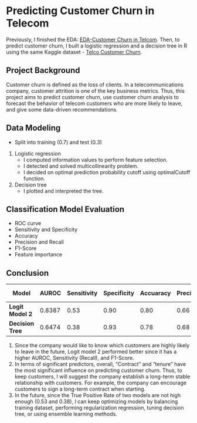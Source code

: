 # Predicting Customer Churn in Telecom
Previously, I finished the EDA: [EDA-Customer Churn in Telcom](https://github.com/yuki04160/EDA-Customer-Churn-in-Telecom). Then, to predict customer churn, I built a logistic regression and a decision tree in R using the same Kaggle dataset - [Telco Customer Churn](https://www.kaggle.com/blastchar/telco-customer-churn).
## Project Background
Customer churn is defined as the loss of clients. In a telecommunications company, customer attrition is one of the key business metrics. Thus, this project aims to predict customer churn, use customer churn analysis to forecast the behavior of telecom customers who are more likely to leave, and give some data-driven recommendations.
## Data Modeling
   - Split into training (0.7) and test (0.3)
1. Logistic regression
   -  I computed information values to perform feature selection.
   -  I detected and solved multicollinearity problem.
   -  I decided on optimal prediction probability cutoff using optimalCutoff function.
2. Decision tree
   - I plotted and interpreted the tree.
## Classification Model Evaluation
   - ROC curve
   - Sensitivity and Specificity
   - Accuracy
   - Precision and Recall
   - F1-Score
   - Feature importance
## Conclusion

**Model**|AUROC|Sensitivity|Specificity|Accuaracy|Precision|Recall|F1 score
-----|-----|-----|-----|-----|-----|-----|-----  
**Logit Model 2**|0.8387|0.53|0.90|0.80|0.66|0.53|0.59
**Decision Tree**|0.6474|0.38|0.93|0.78|0.68|0.38|0.49

1. Since the company would like to know which customers are highly likely to leave in the future, Logit model 2 performed better since it has a higher AUROC, Sensitivity (Recall), and F1-Score.
2. In terms of significant predictors, overall, “Contract” and “tenure” have the most significant influence on predicting customer churn. Thus, to keep customers, I will suggest the company establish a long-term stable relationship with customers. For example, the company can encourage customers to sign a long-term contract when starting.
3. In the future, since the True Positive Rate of two models are not high enough (0.53 and 0.38), I can keep optimizing models by balancing training dataset, performing regularization regression, tuning decision tree, or using ensemble learning methods.
